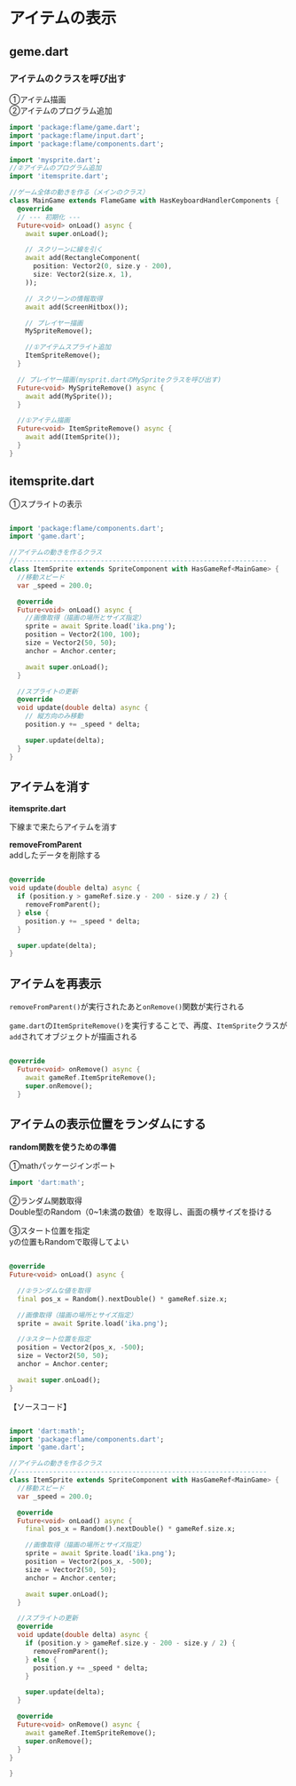 # **アイテムの表示**

## **geme.dart**

### **アイテムのクラスを呼び出す**

①アイテム描画  
②アイテムのプログラム追加

```dart
import 'package:flame/game.dart';
import 'package:flame/input.dart';
import 'package:flame/components.dart';

import 'mysprite.dart';
//②アイテムのプログラム追加
import 'itemsprite.dart';

//ゲーム全体の動きを作る（メインのクラス）
class MainGame extends FlameGame with HasKeyboardHandlerComponents {
  @override
  // --- 初期化 ---
  Future<void> onLoad() async {
    await super.onLoad();

    // スクリーンに線を引く
    await add(RectangleComponent(
      position: Vector2(0, size.y - 200),
      size: Vector2(size.x, 1),
    ));

    // スクリーンの情報取得
    await add(ScreenHitbox());

    // プレイヤー描画
    MySpriteRemove();

    //①アイテムスプライト追加
    ItemSpriteRemove();
  }

  // プレイヤー描画(mysprit.dartのMySpriteクラスを呼び出す)
  Future<void> MySpriteRemove() async {
    await add(MySprite());
  }

  //①アイテム描画
  Future<void> ItemSpriteRemove() async {
    await add(ItemSprite());
  }
}


```

## **itemsprite.dart**

①スプライトの表示

```dart

import 'package:flame/components.dart';
import 'game.dart';

//アイテムの動きを作るクラス
//---------------------------------------------------------------
class ItemSprite extends SpriteComponent with HasGameRef<MainGame> {
  //移動スピード
  var _speed = 200.0;

  @override
  Future<void> onLoad() async {
    //画像取得（描画の場所とサイズ指定）
    sprite = await Sprite.load('ika.png');
    position = Vector2(100, 100);
    size = Vector2(50, 50);
    anchor = Anchor.center;

    await super.onLoad();
  }

  //スプライトの更新
  @override
  void update(double delta) async {
    // 縦方向のみ移動
    position.y += _speed * delta;

    super.update(delta);
  }
}


```

## **アイテムを消す**

**itemsprite.dart**

下線まで来たらアイテムを消す

**removeFromParent**  
addしたデータを削除する

```dart

@override
void update(double delta) async {
  if (position.y > gameRef.size.y - 200 - size.y / 2) {
    removeFromParent();
  } else {
    position.y += _speed * delta;
  }

  super.update(delta);
}

```

## **アイテムを再表示**

`removeFromParent()`が実行されたあと`onRemove()`関数が実行される  

`game.dart`の`ItemSpriteRemove()`を実行することで、再度、`ItemSprite`クラスが`add`されてオブジェクトが描画される  

```dart

@override
  Future<void> onRemove() async {
    await gameRef.ItemSpriteRemove();
    super.onRemove();
  }

```

## **アイテムの表示位置をランダムにする**

**random関数を使うための準備**  

①mathパッケージインポート

```dart
import 'dart:math';
```

②ランダム関数取得  
Double型のRandom（0~1未満の数値）を取得し、画面の横サイズを掛ける

③スタート位置を指定  
yの位置もRandomで取得してよい

```dart

@override
Future<void> onLoad() async {

  //②ランダムな値を取得
  final pos_x = Random().nextDouble() * gameRef.size.x;

  //画像取得（描画の場所とサイズ指定）
  sprite = await Sprite.load('ika.png');

  //③スタート位置を指定
  position = Vector2(pos_x, -500);
  size = Vector2(50, 50);
  anchor = Anchor.center;

  await super.onLoad();
}

```

【ソースコード】

```dart

import 'dart:math';
import 'package:flame/components.dart';
import 'game.dart';

//アイテムの動きを作るクラス
//---------------------------------------------------------------
class ItemSprite extends SpriteComponent with HasGameRef<MainGame> {
  //移動スピード
  var _speed = 200.0;

  @override
  Future<void> onLoad() async {
    final pos_x = Random().nextDouble() * gameRef.size.x;

    //画像取得（描画の場所とサイズ指定）
    sprite = await Sprite.load('ika.png');
    position = Vector2(pos_x, -500);
    size = Vector2(50, 50);
    anchor = Anchor.center;

    await super.onLoad();
  }

  //スプライトの更新
  @override
  void update(double delta) async {
    if (position.y > gameRef.size.y - 200 - size.y / 2) {
      removeFromParent();
    } else {
      position.y += _speed * delta;
    }

    super.update(delta);
  }

  @override
  Future<void> onRemove() async {
    await gameRef.ItemSpriteRemove();
    super.onRemove();
  }
}

}

```
